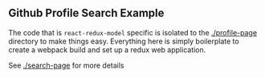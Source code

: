 Github Profile Search Example
--------------------------------------------------------
The code that is `react-redux-model` specific is isolated to the [./profile-page](./profile-page) directory to make things easy.  Everything here is simply boilerplate to create a webpack build and set up a redux web application.

See [./search-page](./search-page) for more details
